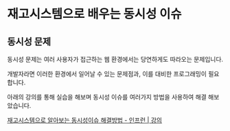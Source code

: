 # 재고시스템으로 배우는 동시성 이슈

## 동시성 문제 

동시성 문제는 여러 사용자가 접근하는 웹 환경에서는 당연하게도 따라오는 문제입니다.

개발자라면 이러한 환경에서 일어날 수 있는 문제점과, 이를 대비한 프로그래밍이 필요합니다.

아래의 강의를 통해 실습을 해보며 동시성 이슈를 여러가지 방법을 사용하여 해결 해보았습니다.

[재고시스템으로 알아보는 동시성이슈 해결방법 - 인프런 | 강의](https://www.inflearn.com/course/%EB%8F%99%EC%8B%9C%EC%84%B1%EC%9D%B4%EC%8A%88-%EC%9E%AC%EA%B3%A0%EC%8B%9C%EC%8A%A4%ED%85%9C)